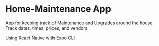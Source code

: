 # Home-Maintenance App
App for keeping track of Maintenance and Upgrades around the house. Track dates, times, prices, and vendors.

Using React Native with Expo CLI